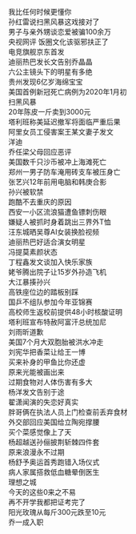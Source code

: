 我比任何时候更懂你  
孙红雷说扫黑风暴这戏接对了  
男子与亲外甥谈恋爱被骗100余万  
央视网评 饭圈文化该驱邪扶正了  
电竞旗舰京东首发  
迪丽热巴发长文告别乔晶晶  
六公主镜头下的明星有多绝  
贵州发现6亿岁海绵宝宝  
美国首例新冠死亡病例为2020年1月初  
扫黑风暴  
20年陈皮一斤卖到3000元  
塔利班称美延迟撤军将面临严重后果  
阿里女员工侵害案王某文妻子发文  
洋迪  
乔任梁父母回应恶评  
美国数千只沙币被冲上海滩死亡  
郑州一男子防车淹用砖支车被压身亡  
张艺兴12年前用电脑和韩庚合影  
孙兴被软禁  
跑酷不去重庆的原因  
西安一小区流浪猫遭鱼镖刺伤眼  
嫌疑人被抓时身着跳出三界外T恤  
汪东城晒吴尊AI女装换脸视频  
迪丽热巴好适合演女明星  
冯提莫素颜状态  
丁程鑫发文谈加入快乐家族  
姥爷腾出院子让15岁外孙造飞机  
大江暴揍孙兴  
高铁座位边的踏板别踩  
国乒不组队参加今年亚锦赛  
高校师生返校前提供48小时核酸证明  
塔利班宣布特赦阿富汗总统加尼  
刘雨昕道歉  
美国7个月大双胞胎被洪水冲走  
刘宪华把香菜让给王一博  
买来补身的甲鱼比你还虚  
原来光能被画出来  
过期食物对人体伤害有多大  
杨洋发文告别于途  
翟潇闻演的失恋好真实  
胖哥俩在执法人员上门检查前丢弃食材  
外交部回应美国给立陶宛撑腰  
买个菜感觉像上了天  
杨超越送孙俪披荆斩棘四件套  
原来浪漫永不过期  
杨舒予奥运首秀跑错入场仪式  
病人家属搭救低血糖晕倒医生  
理想之城  
今天的这些0来之不易  
再不开学我都把证考完了  
阳光玫瑰从每斤300元跌至10元  
乔一成入职  
